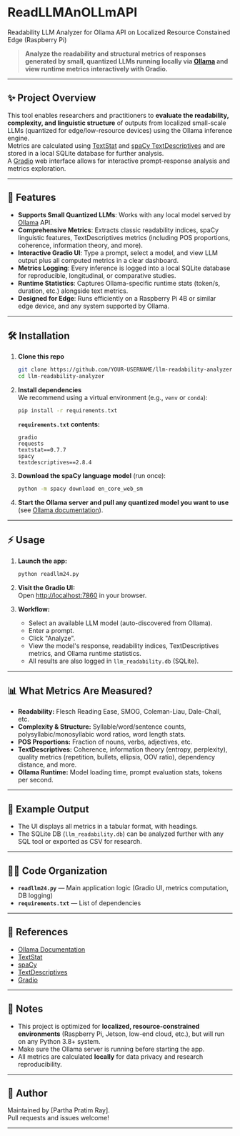 # ReadLLMAnOLLmAPI

Readability LLM Analyzer for Ollama API on Localized Resource Constained Edge (Raspberry Pi)

> **Analyze the readability and structural metrics of responses generated by small, quantized LLMs running locally via [Ollama](https://ollama.com/) and view runtime metrics interactively with Gradio.**

---

## ✨ Project Overview

This tool enables researchers and practitioners to **evaluate the readability, complexity, and linguistic structure** of outputs from localized small-scale LLMs (quantized for edge/low-resource devices) using the Ollama inference engine.  
Metrics are calculated using [TextStat](https://github.com/shivam5992/textstat) and [spaCy TextDescriptives](https://github.com/MartinoMensio/textdescriptives) and are stored in a local SQLite database for further analysis.  
A [Gradio](https://gradio.app/) web interface allows for interactive prompt-response analysis and metrics exploration.

---

## 🚀 Features

- **Supports Small Quantized LLMs**: Works with any local model served by [Ollama](https://ollama.com/) API.
- **Comprehensive Metrics**: Extracts classic readability indices, spaCy linguistic features, TextDescriptives metrics (including POS proportions, coherence, information theory, and more).
- **Interactive Gradio UI**: Type a prompt, select a model, and view LLM output plus all computed metrics in a clear dashboard.
- **Metrics Logging**: Every inference is logged into a local SQLite database for reproducible, longitudinal, or comparative studies.
- **Runtime Statistics**: Captures Ollama-specific runtime stats (token/s, duration, etc.) alongside text metrics.
- **Designed for Edge**: Runs efficiently on a Raspberry Pi 4B or similar edge device, and any system supported by Ollama.

---

## 🛠️ Installation

1. **Clone this repo**  
    ```bash
    git clone https://github.com/YOUR-USERNAME/llm-readability-analyzer.git
    cd llm-readability-analyzer
    ```

2. **Install dependencies**  
    We recommend using a virtual environment (e.g., `venv` or `conda`):

    ```bash
    pip install -r requirements.txt
    ```

    **`requirements.txt` contents:**
    ```
    gradio
    requests
    textstat==0.7.7
    spacy
    textdescriptives==2.8.4
    ```

3. **Download the spaCy language model** (run once):
    ```bash
    python -m spacy download en_core_web_sm
    ```

4. **Start the Ollama server and pull any quantized model you want to use**  
   (see [Ollama documentation](https://ollama.com/library)).

---

## ⚡ Usage

1. **Launch the app:**
    ```bash
    python readllm24.py
    ```

2. **Visit the Gradio UI:**  
   Open [http://localhost:7860](http://localhost:7860) in your browser.

3. **Workflow:**
   - Select an available LLM model (auto-discovered from Ollama).
   - Enter a prompt.
   - Click "Analyze".
   - View the model's response, readability indices, TextDescriptives metrics, and Ollama runtime statistics.
   - All results are also logged in `llm_readability.db` (SQLite).

---

## 📊 What Metrics Are Measured?

- **Readability:** Flesch Reading Ease, SMOG, Coleman-Liau, Dale-Chall, etc.
- **Complexity & Structure:** Syllable/word/sentence counts, polysyllabic/monosyllabic word ratios, word length stats.
- **POS Proportions:** Fraction of nouns, verbs, adjectives, etc.
- **TextDescriptives:** Coherence, information theory (entropy, perplexity), quality metrics (repetition, bullets, ellipsis, OOV ratio), dependency distance, and more.
- **Ollama Runtime:** Model loading time, prompt evaluation stats, tokens per second.

---

## 📝 Example Output

- The UI displays all metrics in a tabular format, with headings.
- The SQLite DB (`llm_readability.db`) can be analyzed further with any SQL tool or exported as CSV for research.

---

## 🧑‍💻 Code Organization

- **`readllm24.py`** — Main application logic (Gradio UI, metrics computation, DB logging)
- **`requirements.txt`** — List of dependencies

---

## 🔗 References

- [Ollama Documentation](https://ollama.com/)
- [TextStat](https://github.com/shivam5992/textstat)
- [spaCy](https://spacy.io/)
- [TextDescriptives](https://github.com/MartinoMensio/textdescriptives)
- [Gradio](https://gradio.app/)

---

## 📝 Notes

- This project is optimized for **localized, resource-constrained environments** (Raspberry Pi, Jetson, low-end cloud, etc.), but will run on any Python 3.8+ system.
- Make sure the Ollama server is running before starting the app.
- All metrics are calculated **locally** for data privacy and research reproducibility.

---

## 👤 Author

Maintained by [Partha Pratim Ray].  
Pull requests and issues welcome!

---

